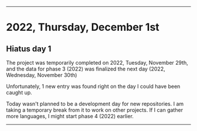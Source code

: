 
***

# 2022, Thursday, December 1st

## Hiatus day 1

The project was temporarily completed on 2022, Tuesday, November 29th, and the data for phase 3 (2022) was finalized the next day (2022, Wednesday, November 30th)

Unfortunately, 1 new entry was found right on the day I could have been caught up.

Today wasn't planned to be a development day for new repositories. I am taking a temporary break from it to work on other projects. If I can gather more languages, I might start phase 4 (2022) earlier. <!-- Work is being done to get the [`Learn`](https://github.com/seanpm2001/Learn/) repository back up to date, as I couldn't keep up in the last 3 days of phase 3 of 2022. The current phase finished yesterday (2022, Tuesday, November 29th) new repositories are expected to start being created at an unknown time in 2022 December. !-->

<!--
This is the end of phase 3 (2022) of the acceleration project for `seanpm2001/Learn`.
!-->

***

